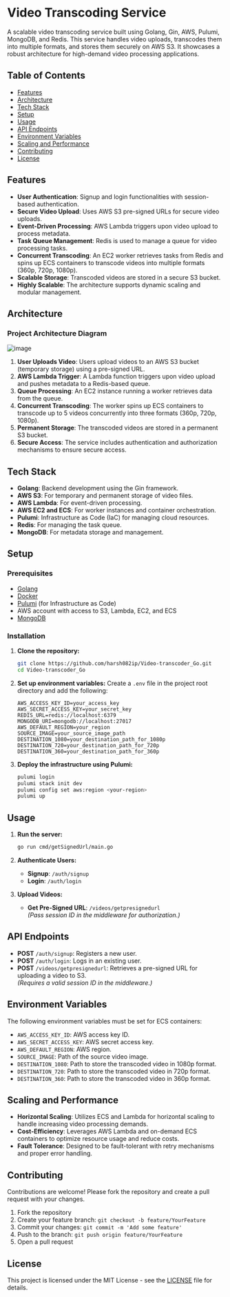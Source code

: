 # Video Transcoding Service

A scalable video transcoding service built using Golang, Gin, AWS, Pulumi, MongoDB, and Redis. This service handles video uploads, transcodes them into multiple formats, and stores them securely on AWS S3. It showcases a robust architecture for high-demand video processing applications.

## Table of Contents

- [Features](#features)
- [Architecture](#architecture)
- [Tech Stack](#tech-stack)
- [Setup](#setup)
- [Usage](#usage)
- [API Endpoints](#api-endpoints)
- [Environment Variables](#environment-variables)
- [Scaling and Performance](#scaling-and-performance)
- [Contributing](#contributing)
- [License](#license)

## Features

- **User Authentication**: Signup and login functionalities with session-based authentication.
- **Secure Video Upload**: Uses AWS S3 pre-signed URLs for secure video uploads.
- **Event-Driven Processing**: AWS Lambda triggers upon video upload to process metadata.
- **Task Queue Management**: Redis is used to manage a queue for video processing tasks.
- **Concurrent Transcoding**: An EC2 worker retrieves tasks from Redis and spins up ECS containers to transcode videos into multiple formats (360p, 720p, 1080p).
- **Scalable Storage**: Transcoded videos are stored in a secure S3 bucket.
- **Highly Scalable**: The architecture supports dynamic scaling and modular management.

## Architecture

### Project Architecture Diagram

![image](https://github.com/user-attachments/assets/8be6429b-025b-42c6-ac37-5d7e202efc7b)



1. **User Uploads Video**: Users upload videos to an AWS S3 bucket (temporary storage) using a pre-signed URL.
2. **AWS Lambda Trigger**: A Lambda function triggers upon video upload and pushes metadata to a Redis-based queue.
3. **Queue Processing**: An EC2 instance running a worker retrieves data from the queue.
4. **Concurrent Transcoding**: The worker spins up ECS containers to transcode up to 5 videos concurrently into three formats (360p, 720p, 1080p).
5. **Permanent Storage**: The transcoded videos are stored in a permanent S3 bucket.
6. **Secure Access**: The service includes authentication and authorization mechanisms to ensure secure access.

## Tech Stack

- **Golang**: Backend development using the Gin framework.
- **AWS S3**: For temporary and permanent storage of video files.
- **AWS Lambda**: For event-driven processing.
- **AWS EC2 and ECS**: For worker instances and container orchestration.
- **Pulumi**: Infrastructure as Code (IaC) for managing cloud resources.
- **Redis**: For managing the task queue.
- **MongoDB**: For metadata storage and management.

## Setup

### Prerequisites

- [Golang](https://golang.org/doc/install)
- [Docker](https://docs.docker.com/get-docker/)
- [Pulumi](https://www.pulumi.com/docs/get-started/install/) (for Infrastructure as Code)
- AWS account with access to S3, Lambda, EC2, and ECS
- [MongoDB](https://www.mongodb.com/try/download/community)

### Installation

1. **Clone the repository:**
    ```bash
    git clone https://github.com/harsh082ip/Video-transcoder_Go.git
    cd Video-transcoder_Go
    ```

2. **Set up environment variables:**
    Create a `.env` file in the project root directory and add the following:
    ```env
    AWS_ACCESS_KEY_ID=your_access_key
    AWS_SECRET_ACCESS_KEY=your_secret_key
    REDIS_URL=redis://localhost:6379
    MONGODB_URI=mongodb://localhost:27017
    AWS_DEFAULT_REGION=your_region
    SOURCE_IMAGE=your_source_image_path
    DESTINATION_1080=your_destination_path_for_1080p
    DESTINATION_720=your_destination_path_for_720p
    DESTINATION_360=your_destination_path_for_360p
    ```

3. **Deploy the infrastructure using Pulumi:**
    ```bash
    pulumi login
    pulumi stack init dev
    pulumi config set aws:region <your-region>
    pulumi up
    ```

## Usage

1. **Run the server:**
    ```bash
    go run cmd/getSignedUrl/main.go
    ```

2. **Authenticate Users:**
   - **Signup**: `/auth/signup`
   - **Login**: `/auth/login`

3. **Upload Videos:**
   - **Get Pre-Signed URL**: `/videos/getpresignedurl`  
   _(Pass session ID in the middleware for authorization.)_

## API Endpoints

- **POST** `/auth/signup`: Registers a new user.
- **POST** `/auth/login`: Logs in an existing user.
- **POST** `/videos/getpresignedurl`: Retrieves a pre-signed URL for uploading a video to S3.  
  _(Requires a valid session ID in the middleware.)_

## Environment Variables

The following environment variables must be set for ECS containers:

- `AWS_ACCESS_KEY_ID`: AWS access key ID.
- `AWS_SECRET_ACCESS_KEY`: AWS secret access key.
- `AWS_DEFAULT_REGION`: AWS region.
- `SOURCE_IMAGE`: Path of the source video image.
- `DESTINATION_1080`: Path to store the transcoded video in 1080p format.
- `DESTINATION_720`: Path to store the transcoded video in 720p format.
- `DESTINATION_360`: Path to store the transcoded video in 360p format.

## Scaling and Performance

- **Horizontal Scaling**: Utilizes ECS and Lambda for horizontal scaling to handle increasing video processing demands.
- **Cost-Efficiency**: Leverages AWS Lambda and on-demand ECS containers to optimize resource usage and reduce costs.
- **Fault Tolerance**: Designed to be fault-tolerant with retry mechanisms and proper error handling.

## Contributing

Contributions are welcome! Please fork the repository and create a pull request with your changes.

1. Fork the repository
2. Create your feature branch: `git checkout -b feature/YourFeature`
3. Commit your changes: `git commit -m 'Add some feature'`
4. Push to the branch: `git push origin feature/YourFeature`
5. Open a pull request

## License

This project is licensed under the MIT License - see the [LICENSE](LICENSE) file for details.
